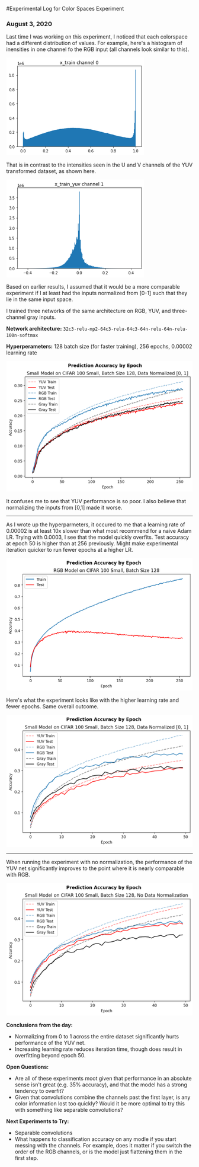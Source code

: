 #Experimental Log for Color Spaces Experiment

### August 3, 2020

Last time I was working on this experiment, I noticed that each colorspace had a different distribution of values. For example, here's a histogram of inensities in one channel fo the RGB input (all channels look similar to this).

![intensity-distribution-rgb-channel-0](intensity-distribution-rgb-channel-0.png)

That is in contrast to the intensities seen in the U and V channels of the YUV transformed dataset, as shown here.

![intensity-distribution-yuv-channel-1](intensity-distribution-yuv-channel-1.png)

Based on earlier results, I assumed that it would be a more comparable experiment if I at least had the inputs normalized from [0-1] such that they lie in the same input space.

I trained three networks of the same architecture on RGB, YUV, and three-channel gray inputs.

**Network architecture:** `32c3-relu-mp2-64c3-relu-64c3-64n-relu-64n-relu-100n-softmax`

**Hyperperameters:** 128 batch size (for faster training), 256 epochs, 0.00002 learning rate

![Results from training experiment](YUV%2C%20RGB%2C%20and%20Gray%20accuracy%20by%20epoch%20-%20256%20epochs%20-%20batch%20128%20-%20all%20data%20normalized.png)

It confuses me to see that YUV performance is so poor. I also believe that normalizing the inputs from [0,1] made it worse.

---

As I wrote up the hyperparmeters, it occured to me that a learning rate of 0.00002 is at least 10x slower than what most recommend for a naive Adam LR. Trying with 0.0003, I see that the model quickly overfits. Test accuracy at epoch 50 is higher than at 256 previously. Might make experimental iteration quicker to run fewer epochs at a higher LR.

![RGB accuracy by epoch - 256 epochs - batch 128 - LR 0.0003](RGB%20accuracy%20by%20epoch%20-%20256%20epochs%20-%20batch%20128%20-%20LR%200.0003.png)

Here's what the experiment looks like with the higher learning rate and fewer epochs. Same overall outcome.

![YUV, RGB, and Gray accuracy by epoch - 50 epochs - batch 128 - all data normalized](YUV%2C%20RGB%2C%20and%20Gray%20accuracy%20by%20epoch%20-%2050%20epochs%20-%20batch%20128%20-%20all%20data%20normalized.png)

---

When running the experiment with no normalization, the performance of the YUV net significantly improves to the point where it is nearly comparable with RGB.

![YUV, RGB, and Gray accuracy by epoch - 50 epochs - batch 128 - no normalization](YUV%2C%20RGB%2C%20and%20Gray%20accuracy%20by%20epoch%20-%2050%20epochs%20-%20batch%20128%20-%20no%20normalization.png)



**Conclusions from the day:**

- Normalizing from 0 to 1 across the entire dataset significantly hurts performance of the YUV net.
- Increasing learning rate reduces iteration time, though does result in overfitting beyond epoch 50.



**Open Questions:**

- Are all of these experiments moot given that performance in an absolute sense isn't great (e.g. 35% accuracy), and that the model has a strong tendency to overfit?
- Given that convolutions combine the channels past the first layer, is any color information lost too quickly? Would it be more optimal to try this with something like separable convolutions?



**Next Experiments to Try:**

- Separable convolutions
- What happens to classification accuracy on any modle if you start messing with the channels. For example, does it matter if you switch the order of the RGB channels, or is the model just flattening them in the first step.

